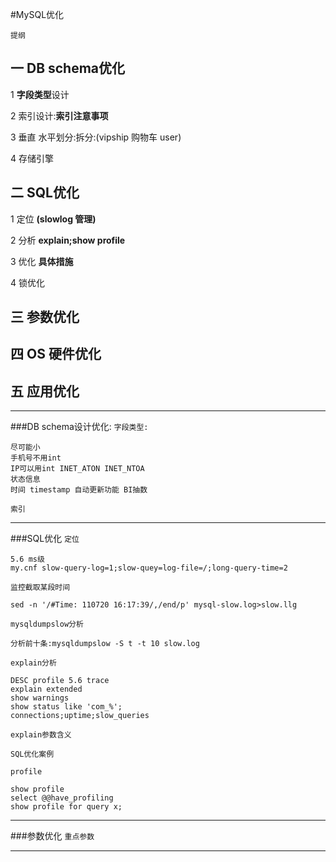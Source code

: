#MySQL优化

`提纲`

## 一 DB schema优化

1 **字段类型**设计

2 索引设计:**索引注意事项**

3 垂直 水平划分:拆分:(vipship 购物车 user)

4 存储引擎

## 二 SQL优化

1 定位 **(slowlog 管理)**

2 分析 **explain;show profile**

3 优化 **具体措施** 

4 锁优化

## 三 参数优化


## 四 OS 硬件优化


## 五 应用优化



----

###DB schema设计优化:
`字段类型:`

	尽可能小
	手机号不用int
	IP可以用int INET_ATON INET_NTOA
	状态信息
	时间 timestamp 自动更新功能 BI抽数
	
`索引`



----
###SQL优化
`定位`

	5.6 ms级
	my.cnf slow-query-log=1;slow-quey=log-file=/;long-query-time=2

`监控截取某段时间`

	sed -n '/#Time: 110720 16:17:39/,/end/p' mysql-slow.log>slow.llg

`mysqldumpslow分析`

	分析前十条:mysqldumpslow -S t -t 10 slow.log
	
`explain分析`

	DESC profile 5.6 trace
	explain extended 
	show warnings
	show status like 'com_%';
	connections;uptime;slow_queries
	
`explain参数含义`

`SQL优化案例`
	
`profile`
	
	show profile 
	select @@have_profiling
	show profile for query x;
	

----
###参数优化
`重点参数`

----
###



